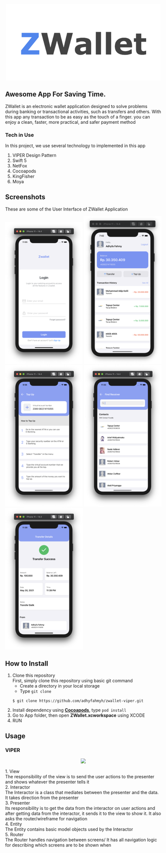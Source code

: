 <p align="center">
	<img src="/Assets/ZWalletLogo.png" width="500"/>
</p>

## Awesome App For Saving Time.

ZWallet is an electronic wallet application designed to solve problems during banking or transactional activities, such as transfers and others. With this app any transaction to be as easy as the touch of a finger. you can enjoy a clean, faster, more practical, and safer payment method

### Tech in Use
In this project, we use several technology to implemented in this app
1. VIPER Design Pattern
2. Swift 5 
3. NetFox
4. Cocoapods
5. KingFisher
6. Moya

## Screenshots

These are some of the User Interface of ZWallet Application

[<img src="/Assets/Login.png" width="250"/>](Login)
[<img src="/Assets/Home.png" width="250"/>](Home)
[<img src="/Assets/TopUp.png" width="250"/>](TopUp)
[<img src="/Assets/TransferReceiver.png" width="250"/>](TransferReceiver)
[<img src="/Assets/TransferDetail.png" width="250"/>](TransferDetail)

## How to Install
1. Clone this repository <br />
First, simply clone this repository using basic git command
	- Create a directory in your local storage
	- Type `git clone`
	```
	$ git clone https://github.com/adhyfahmyh/zwallet-viper.git
	```
2. Install dependency using [**Cocoapods**](https://cocoapods.org/), type `pod install`
3. Go to App folder, then open **ZWallet.xcworkspace** using XCODE
4. RUN

## Usage

### VIPER
<p align="center">
	<img src="https://koenig-media.raywenderlich.com/uploads/2020/02/viper.png" width="300"/>
</p>
1. View<br>
	The responsibility of the view is to send the user actions to the presenter and shows whatever the presenter tells it<br>
2. Interactor<br>
	The Interactor is a class that mediates between the presenter and the data. It takes direction from the presenter<br>
3. Presenter<br>
	Its responsibility is to get the data from the interactor on user actions and after getting data from the interactor, it sends it to the view to show it. It also asks the router/wireframe for navigation<br>
4. Entity<br>
	The Entity contains basic model objects used by the Interactor<br>
5. Router<br>
	The Router handles navigation between screens/ It has all navigation logic for describing which screens are to be shown when
